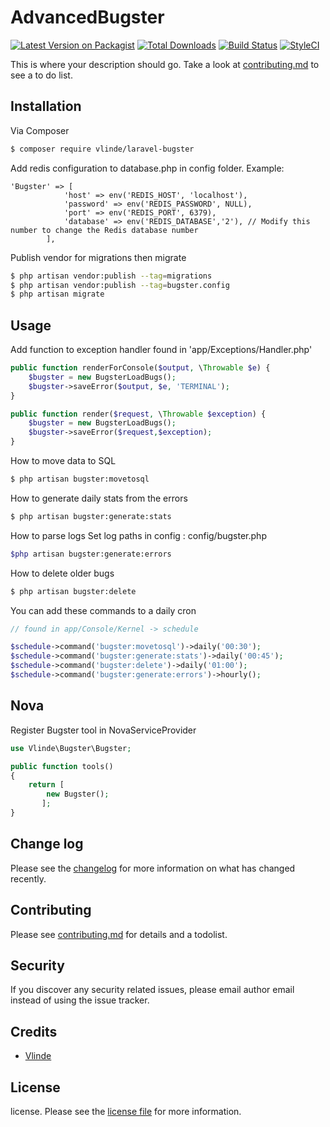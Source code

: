 # AdvancedBugster

[![Latest Version on Packagist][ico-version]][link-packagist]
[![Total Downloads][ico-downloads]][link-downloads]
[![Build Status][ico-travis]][link-travis]
[![StyleCI][ico-styleci]][link-styleci]

This is where your description should go. Take a look at [contributing.md](contributing.md) to see a to do list.

## Installation

Via Composer

``` bash
$ composer require vlinde/laravel-bugster
```

Add redis configuration to database.php in config folder.
Example: 
```
'Bugster' => [
            'host' => env('REDIS_HOST', 'localhost'),
            'password' => env('REDIS_PASSWORD', NULL),
            'port' => env('REDIS_PORT', 6379),
            'database' => env('REDIS_DATABASE','2'), // Modify this number to change the Redis database number
        ],
```

Publish vendor for migrations then migrate
``` bash
$ php artisan vendor:publish --tag=migrations
$ php artisan vendor:publish --tag=bugster.config
$ php artisan migrate
```
## Usage

Add function to exception handler found in 'app/Exceptions/Handler.php'

```php
public function renderForConsole($output, \Throwable $e) {
    $bugster = new BugsterLoadBugs();
    $bugster->saveError($output, $e, 'TERMINAL');
}

public function render($request, \Throwable $exception) {
    $bugster = new BugsterLoadBugs();
    $bugster->saveError($request,$exception);
}
```

How to move data to SQL

```bash
$ php artisan bugster:movetosql
```

How to generate daily stats from the errors

```bash
$ php artisan bugster:generate:stats
```

How to parse logs
Set log paths in config : config/bugster.php

```bash
$php artisan bugster:generate:errors
```

How to delete older bugs

```bash
$ php artisan bugster:delete
```

You can add these commands to a daily cron
```php
// found in app/Console/Kernel -> schedule

$schedule->command('bugster:movetosql')->daily('00:30');
$schedule->command('bugster:generate:stats')->daily('00:45');
$schedule->command('bugster:delete')->daily('01:00');
$schedule->command('bugster:generate:errors')->hourly();
```

## Nova
Register Bugster tool in NovaServiceProvider
```php
use Vlinde\Bugster\Bugster;

public function tools()
{
    return [
        new Bugster();
       ];
}
```

## Change log

Please see the [changelog](changelog.md) for more information on what has changed recently.

## Contributing

Please see [contributing.md](contributing.md) for details and a todolist.

## Security

If you discover any security related issues, please email author email instead of using the issue tracker.

## Credits

- [Vlinde][link-author]

## License

license. Please see the [license file](license.md) for more information.

[ico-version]: https://img.shields.io/packagist/v/vlinde/laravel-bugster.svg?style=flat-square
[ico-downloads]: https://img.shields.io/packagist/dt/vlinde/laravel-bugster.svg?style=flat-square
[ico-travis]: https://img.shields.io/travis/vlinde/laravel-bugster/master.svg?style=flat-square
[ico-styleci]: https://styleci.io/repos/12345678/shield

[link-packagist]: https://packagist.org/packages/vlinde/laravel-bugster
[link-downloads]: https://packagist.org/packages/vlinde/laravel-bugster
[link-travis]: https://travis-ci.org/vlinde/laravel-bugster
[link-styleci]: https://styleci.io/repos/12345678
[link-author]: https://github.com/vlinde

